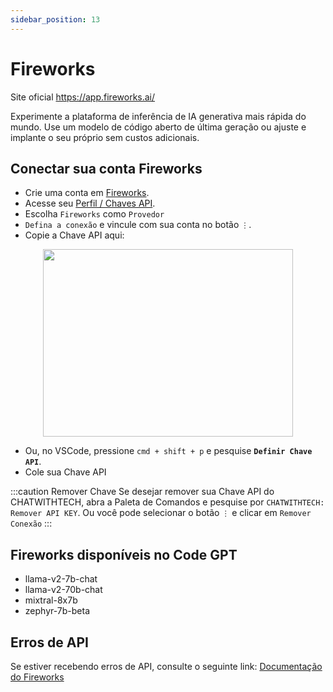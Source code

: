 ```yaml
---
sidebar_position: 13
---
```


# Fireworks
Site oficial https://app.fireworks.ai/

Experimente a plataforma de inferência de IA generativa mais rápida do mundo. Use um modelo de código aberto de última geração ou ajuste e implante o seu próprio sem custos adicionais.

## Conectar sua conta Fireworks
- Crie uma conta em [Fireworks](https://app.fireworks.ai/login).
- Acesse seu [Perfil / Chaves API](https://app.fireworks.ai/users?tab=apps).
- Escolha `Fireworks` como `Provedor`
- `Defina a conexão` e vincule com sua conta no botão `⋮`.
- Copie a Chave API aqui:

<p align="center">
      <img width="400" height="300" src="https://github.com/davila7/code-gpt-docs/assets/37567214/e2b9485f-d2d8-4c35-99f4-fecce81ffeb0" />
</p>
 
- Ou, no VSCode, pressione `cmd + shift + p` e pesquise **`Definir Chave API`**.
- Cole sua Chave API

:::caution Remover Chave
Se desejar remover sua Chave API do CHATWITHTECH, abra a Paleta de Comandos e pesquise por `CHATWITHTECH: Remover API KEY`. Ou você pode selecionar o botão `⋮` e clicar em `Remover Conexão`
:::

## Fireworks disponíveis no Code GPT
- llama-v2-7b-chat
- llama-v2-70b-chat
- mixtral-8x7b
- zephyr-7b-beta

## Erros de API
Se estiver recebendo erros de API, consulte o seguinte link: [Documentação do Fireworks](https://readme.fireworks.ai/docs)

